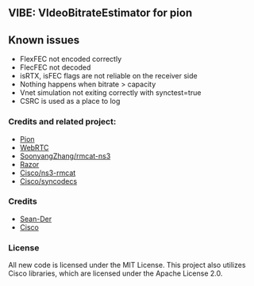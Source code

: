 ## VIBE: VIdeoBitrateEstimator for pion

## Known issues

- FlexFEC not encoded correctly
- FlecFEC not decoded
- isRTX, isFEC flags are not reliable on the receiver side
- Nothing happens when bitrate > capacity 
- Vnet simulation not exiting correctly with synctest=true
- CSRC is used as a place to log

### Credits and related project:

- [Pion](https://pion.ly/)
- [WebRTC](http://webrtc.org/)
- [SoonyangZhang/rmcat-ns3](https://github.com/SoonyangZhang/rmcat-ns3)
- [Razor](https://github.com/yuanrongxi/razor)
- [Cisco/ns3-rmcat](https://github.com/cisco/ns3-rmcat)
- [Cisco/syncodecs](https://github.com/cisco/syncodecs)

### Credits
- [Sean-Der](https://github.com/Sean-Der)
- [Cisco](https://github.com/cisco/)

### License

All new code is licensed under the MIT License. This project also utilizes Cisco libraries, which are licensed under the Apache License 2.0.
